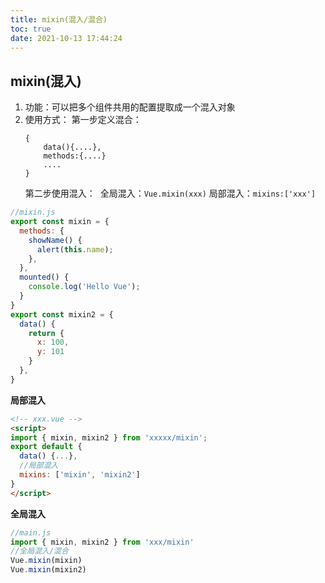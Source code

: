 ```yaml
---
title: mixin(混入/混合)
toc: true
date: 2021-10-13 17:44:24
---
```


## mixin(混入)
1. 功能：可以把多个组件共用的配置提取成一个混入对象
2. 使用方式：
    第一步定义混合：
    ```
    {
        data(){....},
        methods:{....}
        ....
    }
    ```
    第二步使用混入：
    ​	全局混入：```Vue.mixin(xxx)```
    ​	局部混入：```mixins:['xxx']	```

```js
//mixin.js
export const mixin = {
  methods: {
    showName() {
      alert(this.name);
    },
  },
  mounted() {
    console.log('Hello Vue');
  }
}
export const mixin2 = {
  data() {
    return {
      x: 100,
      y: 101
    }
  },
}
```

**局部混入**
```html
<!-- xxx.vue -->
<script>
import { mixin, mixin2 } from 'xxxxx/mixin';
export default {
  data() {...},
  //局部混入
  mixins: ['mixin', 'mixin2']
}
</script>
```

**全局混入**
```js
//main.js
import { mixin, mixin2 } from 'xxx/mixin'
//全局混入/混合
Vue.mixin(mixin)
Vue.mixin(mixin2)
```

